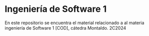 # Ingeniería de Software 1 

En este repositorio se encuentra el material relacionado a al materia ingeniería de Software 1 [COD], cátedra Montaldo. 
2C2024

